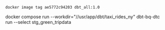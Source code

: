 


`docker image tag ae5772c94203 dbt_all:1.0` 


docker compose run --workdir="//usr/app/dbt/taxi_rides_ny" dbt-bq-dtc run --select stg_green_tripdata